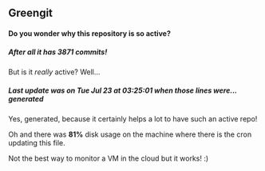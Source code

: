 ## Greengit

#### Do you wonder why this repository is so active?

##### After all it has 3871 commits!

But is it *really* active? Well...

##### Last update was on Tue Jul 23 at 03:25:01 when those lines were... generated

Yes, generated, because it certainly helps a lot to have such an active repo!

Oh and there was **81%** disk usage on the machine
where there is the cron updating this file.

Not the best way to monitor a VM in the cloud but it works! :)
